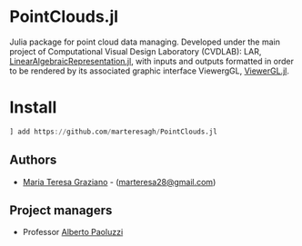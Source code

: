 # PointClouds.jl
<!--
[![Build Status](https://travis-ci.com/github/marteresagh/PointClouds.jl.svg)](https://travis-ci.com/github/marteresagh/PointClouds.jl)
[![Coveralls](https://coveralls.io/repos/github/marteresagh/PointClouds.jl/badge.svg?branch=master)](https://coveralls.io/github/marteresagh/PointClouds.jl?branch=master) -->

Julia package for point cloud data managing. Developed under the main project of Computational Visual Design Laboratory (CVDLAB): LAR, [LinearAlgebraicRepresentation.jl](https://github.com/cvdlab/LinearAlgebraicRepresentation.jl), with inputs and outputs formatted in order to be rendered by its associated graphic interface ViewergGL, [ViewerGL.jl](https://github.com/cvdlab/ViewerGL.jl).

# Install
```julia
] add https://github.com/marteresagh/PointClouds.jl
```

## Authors
 - [Maria Teresa Graziano](https://github.com/marteresagh) - (marteresa28@gmail.com)

## Project managers
- Professor [Alberto Paoluzzi](http://paoluzzi.dia.uniroma3.it)
